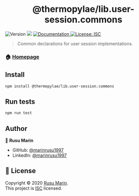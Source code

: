 <h1 align="center">@thermopylae/lib.user-session.commons</h1>
<p>
  <img alt="Version" src="https://img.shields.io/badge/version-0.0.1-blue.svg?cacheSeconds=2592000" />
  <img src="https://img.shields.io/badge/node-%3E%3D%2016-blue.svg" />
<a href="http:/localhost:8080/doc" target="_blank">
  <img alt="Documentation" src="https://img.shields.io/badge/documentation-yes-brightgreen.svg" />
</a>
<a href="http:/localhost:8080/license" target="_blank">
  <img alt="License: ISC" src="https://img.shields.io/badge/License-ISC-yellow.svg" />
</a>
</p>

> Common declarations for user session implementations.

### 🏠 [Homepage](http://localhost:8080)


## Install

```sh
npm install @thermopylae/lib.user-session.commons
```

## Run tests

```sh
npm run test
```

## Author

👤 **Rusu Marin**

* GitHub: [@marinrusu1997](https://github.com/marinrusu1997)
* LinkedIn: [@marinrusu1997](https://linkedin.com/in/marinrusu1997)

## 📝 License

Copyright © 2020 [Rusu Marin](https://github.com/marinrusu1997). <br/>
This project is [ISC](http:/localhost:8080/license) licensed.
